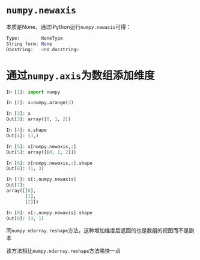 # `numpy.newaxis`
本质是None，通过IPython运行`numpy.newaxis`可得：
```python
Type:        NoneType
String form: None
Docstring:   <no docstring>
```

# 通过`numpy.axis`为数组添加维度
```python
In [1]: import numpy

In [2]: x=numpy.arange(3)

In [3]: x
Out[3]: array([0, 1, 2])

In [4]: x.shape
Out[4]: (3,)

In [5]: x[numpy.newaxis,:]
Out[5]: array([[0, 1, 2]])

In [6]: x[numpy.newaxis,:].shape
Out[6]: (1, 3)

In [7]: x[:,numpy.newaxis]
Out[7]:
array([[0],
       [1],
       [2]])

In [8]: x[:,numpy.newaxis].shape
Out[8]: (3, 1)
```
同`numpy.ndarray.reshape`方法，这种增加维度后返回的也是数组的视图而不是副本

该方法相比`numpy.ndarray.reshape`方法略快一点